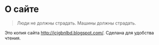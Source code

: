 # О сайте

> Люди не должны страдать. Машины должны страдать.

Это копия сайта http://jcjgbnlbd.blogspot.com/.
Сделана для удобства чтения.
